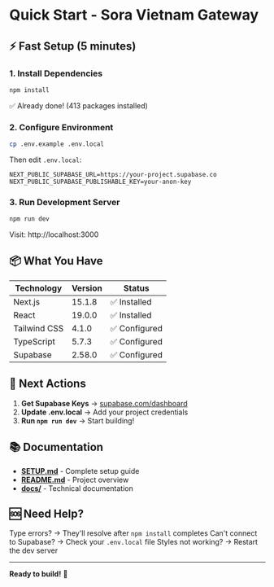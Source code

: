 # Quick Start - Sora Vietnam Gateway

## ⚡ Fast Setup (5 minutes)

### 1. Install Dependencies

```bash
npm install
```

✅ Already done! (413 packages installed)

### 2. Configure Environment

```bash
cp .env.example .env.local
```

Then edit `.env.local`:

```env
NEXT_PUBLIC_SUPABASE_URL=https://your-project.supabase.co
NEXT_PUBLIC_SUPABASE_PUBLISHABLE_KEY=your-anon-key
```

### 3. Run Development Server

```bash
npm run dev
```

Visit: http://localhost:3000

## 📦 What You Have

| Technology   | Version | Status        |
| ------------ | ------- | ------------- |
| Next.js      | 15.1.8  | ✅ Installed  |
| React        | 19.0.0  | ✅ Installed  |
| Tailwind CSS | 4.1.0   | ✅ Configured |
| TypeScript   | 5.7.3   | ✅ Configured |
| Supabase     | 2.58.0  | ✅ Configured |

## 🎯 Next Actions

1. **Get Supabase Keys** → [supabase.com/dashboard](https://supabase.com/dashboard)
2. **Update .env.local** → Add your project credentials
3. **Run `npm run dev`** → Start building!

## 📚 Documentation

- **[SETUP.md](./SETUP.md)** - Complete setup guide
- **[README.md](./README.md)** - Project overview
- **[docs/](./docs/)** - Technical documentation

## 🆘 Need Help?

Type errors? → They'll resolve after `npm install` completes
Can't connect to Supabase? → Check your `.env.local` file
Styles not working? → Restart the dev server

---

**Ready to build!** 🚀
